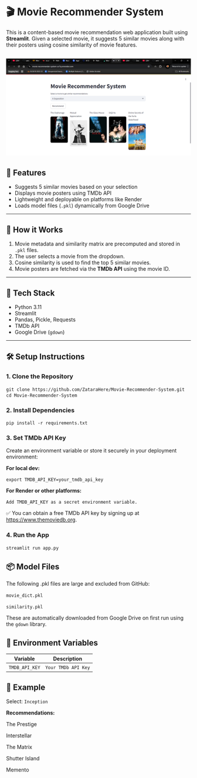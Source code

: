 # 🎬 Movie Recommender System

This is a content-based movie recommendation web application built using **Streamlit**. Given a selected movie, it suggests 5 similar movies along with their posters using cosine similarity of movie features.

![Preview](https://github.com/ZataraHere/Movie-Recommender-System/blob/accab9cc78649261b7188055d052a8c6b417dbf9/Screenshot-.PNG)
---

## 🚀 Features

- Suggests 5 similar movies based on your selection
- Displays movie posters using TMDb API
- Lightweight and deployable on platforms like Render
- Loads model files (`.pkl`) dynamically from Google Drive

---

## 🧠 How it Works

1. Movie metadata and similarity matrix are precomputed and stored in `.pkl` files.
2. The user selects a movie from the dropdown.
3. Cosine similarity is used to find the top 5 similar movies.
4. Movie posters are fetched via the **TMDb API** using the movie ID.

---

## 🧰 Tech Stack

- Python 3.11
- Streamlit
- Pandas, Pickle, Requests
- TMDb API
- Google Drive (`gdown`)

---

## 🛠 Setup Instructions

### 1. Clone the Repository
```
git clone https://github.com/ZataraHere/Movie-Recommender-System.git
cd Movie-Recommender-System
```
### 2. Install Dependencies
```
pip install -r requirements.txt
```
### 3. Set TMDb API Key
Create an environment variable or store it securely in your deployment environment:

**For local dev:**
```
export TMDB_API_KEY=your_tmdb_api_key
```
**For Render or other platforms:**
```
Add TMDB_API_KEY as a secret environment variable.
```
✅ You can obtain a free TMDb API key by signing up at https://www.themoviedb.org.

### 4. Run the App
```
streamlit run app.py
```

## 📦 Model Files
The following .pkl files are large and excluded from GitHub:

`movie_dict.pkl`

`similarity.pkl`

These are automatically downloaded from Google Drive on first run using the `gdown` library.

## 🔐 Environment Variables
 | Variable	     | Description        |
 |---------------|--------------------|
| `TMDB_API_KEY`	 |  `Your TMDb API Key` |

## 🧪 Example
Select: `Inception`

**Recommendations:**

The Prestige

Interstellar

The Matrix

Shutter Island

Memento




